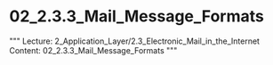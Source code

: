 # 02_2.3.3_Mail_Message_Formats

"""
Lecture: 2_Application_Layer/2.3_Electronic_Mail_in_the_Internet
Content: 02_2.3.3_Mail_Message_Formats
"""


